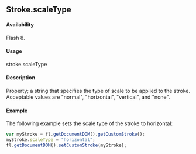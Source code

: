 ## Stroke.scaleType

#### Availability

Flash 8.

#### Usage

stroke.scaleType

#### Description

Property; a string that specifies the type of scale to be applied to the stroke. Acceptable values are "normal", "horizontal", "vertical", and "none".

#### Example


The following example sets the scale type of the stroke to horizontal:
```javascript
var myStroke = fl.getDocumentDOM().getCustomStroke(); 
myStroke.scaleType = "horizontal"; 
fl.getDocumentDOM().setCustomStroke(myStroke);

```
